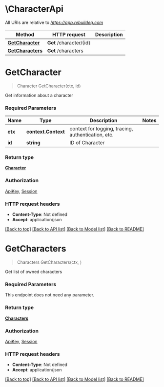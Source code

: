 # \CharacterApi

All URIs are relative to *https://app.rebuildeq.com*

Method | HTTP request | Description
------------- | ------------- | -------------
[**GetCharacter**](CharacterApi.md#GetCharacter) | **Get** /character/{id} | 
[**GetCharacters**](CharacterApi.md#GetCharacters) | **Get** /characters | 


# **GetCharacter**
> Character GetCharacter(ctx, id)


Get information about a character

### Required Parameters

Name | Type | Description  | Notes
------------- | ------------- | ------------- | -------------
 **ctx** | **context.Context** | context for logging, tracing, authentication, etc.
  **id** | **string**| ID of Character | 

### Return type

[**Character**](Character.md)

### Authorization

[ApiKey](../README.md#ApiKey), [Session](../README.md#Session)

### HTTP request headers

 - **Content-Type**: Not defined
 - **Accept**: application/json

[[Back to top]](#) [[Back to API list]](../README.md#documentation-for-api-endpoints) [[Back to Model list]](../README.md#documentation-for-models) [[Back to README]](../README.md)

# **GetCharacters**
> Characters GetCharacters(ctx, )


Get list of owned characters

### Required Parameters
This endpoint does not need any parameter.

### Return type

[**Characters**](Characters.md)

### Authorization

[ApiKey](../README.md#ApiKey), [Session](../README.md#Session)

### HTTP request headers

 - **Content-Type**: Not defined
 - **Accept**: application/json

[[Back to top]](#) [[Back to API list]](../README.md#documentation-for-api-endpoints) [[Back to Model list]](../README.md#documentation-for-models) [[Back to README]](../README.md)

